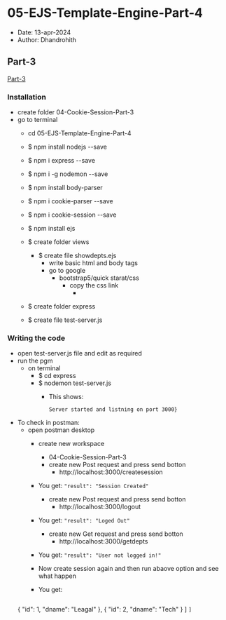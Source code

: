 # 05-EJS-Template-Engine-Part-4
- Date: 13-apr-2024
- Author: Dhandrohith
## Part-3
[Part-3](https://youtu.be/8hKzDEZ_2_o?list=PLGg1nRFYmF5hgOx9QBBXPJW-dN54SybVr&t=75)
### Installation
- create folder 04-Cookie-Session-Part-3
- go to terminal
    - cd 05-EJS-Template-Engine-Part-4
    - $ npm install nodejs --save
    - $ npm i express --save
    - $ npm i -g nodemon --save
    - $ npm install body-parser
    - $ npm i cookie-parser --save
    - $ npm i cookie-session --save
    - $ npm install ejs

    - $ create folder views
        - $ create file showdepts.ejs
            - write basic html and body tags
            - go to google
                - bootstrap5/quick starat/css
                    - copy the css link
                        - <link href="https://cdn.jsdelivr.net/npm/bootstrap@5.0.2/dist/css/bootstrap.min.css" rel="stylesheet" integrity="sha384-EVSTQN3/azprG1Anm3QDgpJLIm9Nao0Yz1ztcQTwFspd3yD65VohhpuuCOmLASjC" crossorigin="anonymous">
                        
    - $ create folder express
    - $ create file test-server.js

### Writing the code
- open test-server.js file and edit as required
- run the pgm
    - on terminal
        - $ cd express
        - $ nodemon test-server.js
            - This shows:

                ```` Server started and listning on port 3000} ````
<!-- - see on webpage: Go to this link
    - [localhost](http://localhost:3000/getdepts)
    - type /getdepts at the end and press enter. Result will be:

        ```` [{"id":1,"dname":"Leagal"},{"id":2,"dname":"Tech"}] ```` -->
- To check in postman:
    - open postman desktop
        - create new workspace 
            - 04-Cookie-Session-Part-3 
          - create new Post request and press send botton
            - http://localhost:3000/createsession
        - You get:
        ```` "result": "Session Created" ````

          - create new Post request and press send botton
            - http://localhost:3000/logout
        - You get:
        ```` "result": "Loged Out" ````

          - create new Get request and press send botton
            - http://localhost:3000/getdepts
        - You get:
        ```` "result": "User not logged in!" ````

        - Now create session again and then run abaove option and see what happen
        - You get:
        ```` [
    {
        "id": 1,
        "dname": "Leagal"
    },
    {
        "id": 2,
        "dname": "Tech"
    }
] ````
] ````





